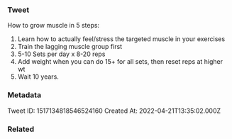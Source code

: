 ### Tweet
How to grow muscle in 5 steps:
1) Learn how to actually feel/stress the targeted muscle in your exercises
2) Train the lagging muscle group first
3) 5-10 Sets per day x 8-20 reps
4) Add weight when you can do 15+ for all sets, then reset reps at higher wt
5) Wait 10 years.

### Metadata
Tweet ID: 1517134818546524160
Created At: 2022-04-21T13:35:02.000Z

### Related

